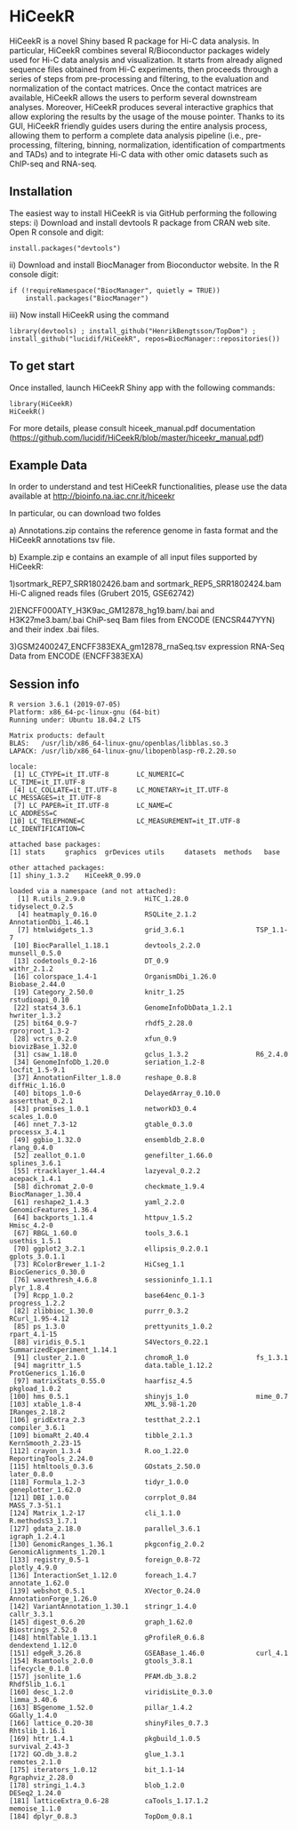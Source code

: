 # HiCeekR
HiCeekR is a novel Shiny based R package for Hi-C data analysis. In particular, HiCeekR
combines several R/Bioconductor packages widely used for Hi-C data analysis and visualization. It
starts from already aligned sequence files obtained from Hi-C experiments, then proceeds through a
series of steps from pre-processing and filtering, to the evaluation and normalization of the contact
matrices. Once the contact matrices are available, HiCeekR allows the users to perform several
downstream analyses. Moreover, HiCeekR produces several interactive graphics that allow exploring the
results by the usage of the mouse pointer.
Thanks to its GUI, HiCeekR friendly guides users during the entire analysis process, allowing them to
perform a complete data analysis pipeline (i.e., pre-processing, filtering, binning, normalization,
identification of compartments and TADs) and to integrate Hi-C data with other omic datasets such as
ChIP-seq and RNA-seq.

## Installation

The easiest way to install HiCeekR is via GitHub performing the following steps:
i) Download and install devtools R package from CRAN web site.
Open R console and digit:

````
install.packages("devtools")
````
ii) Download and install BiocManager from Bioconductor website.
In the R console digit: 

````
if (!requireNamespace("BiocManager", quietly = TRUE))
    install.packages("BiocManager")
````

iii) Now install HiCeekR using the command

````
library(devtools) ; install_github("HenrikBengtsson/TopDom") ; install_github("lucidif/HiCeekR", repos=BiocManager::repositories())
````

## To get start

Once installed, launch HiCeekR Shiny app with the following commands:

````
library(HiCeekR)
HiCeekR()
````
For more details, please consult hiceek_manual.pdf documentation (https://github.com/lucidif/HiCeekR/blob/master/hiceekr_manual.pdf)

## Example Data

In order to understand and test HiCeekR functionalities, please use the data available at http://bioinfo.na.iac.cnr.it/hiceekr 

In particular, ou can download two foldes

a) Annotations.zip  contains the reference genome in fasta format and the HiCeekR annotations tsv file.

b) Example.zip e contains an example of all input files supported by HiCeekR:

   1)sortmark_REP7_SRR1802426.bam and sortmark_REP5_SRR1802424.bam Hi-C aligned reads files (Grubert 2015, GSE62742)
    
   2)ENCFF000ATY_H3K9ac_GM12878_hg19.bam/.bai and H3K27me3.bam/.bai ChiP-seq Bam files from ENCODE (ENCSR447YYN) and their        index .bai files.
    
   3)GSM2400247_ENCFF383EXA_gm12878_rnaSeq.tsv expression RNA-Seq Data from ENCODE (ENCFF383EXA)


## Session info

````
R version 3.6.1 (2019-07-05)
Platform: x86_64-pc-linux-gnu (64-bit)
Running under: Ubuntu 18.04.2 LTS

Matrix products: default
BLAS:   /usr/lib/x86_64-linux-gnu/openblas/libblas.so.3
LAPACK: /usr/lib/x86_64-linux-gnu/libopenblasp-r0.2.20.so

locale:
 [1] LC_CTYPE=it_IT.UTF-8       LC_NUMERIC=C               LC_TIME=it_IT.UTF-8       
 [4] LC_COLLATE=it_IT.UTF-8     LC_MONETARY=it_IT.UTF-8    LC_MESSAGES=it_IT.UTF-8   
 [7] LC_PAPER=it_IT.UTF-8       LC_NAME=C                  LC_ADDRESS=C              
[10] LC_TELEPHONE=C             LC_MEASUREMENT=it_IT.UTF-8 LC_IDENTIFICATION=C       

attached base packages:
[1] stats     graphics  grDevices utils     datasets  methods   base     

other attached packages:
[1] shiny_1.3.2    HiCeekR_0.99.0

loaded via a namespace (and not attached):
  [1] R.utils_2.9.0               HiTC_1.28.0                 tidyselect_0.2.5           
  [4] heatmaply_0.16.0            RSQLite_2.1.2               AnnotationDbi_1.46.1       
  [7] htmlwidgets_1.3             grid_3.6.1                  TSP_1.1-7                  
 [10] BiocParallel_1.18.1         devtools_2.2.0              munsell_0.5.0              
 [13] codetools_0.2-16            DT_0.9                      withr_2.1.2                
 [16] colorspace_1.4-1            OrganismDbi_1.26.0          Biobase_2.44.0             
 [19] Category_2.50.0             knitr_1.25                  rstudioapi_0.10            
 [22] stats4_3.6.1                GenomeInfoDbData_1.2.1      hwriter_1.3.2              
 [25] bit64_0.9-7                 rhdf5_2.28.0                rprojroot_1.3-2            
 [28] vctrs_0.2.0                 xfun_0.9                    biovizBase_1.32.0          
 [31] csaw_1.18.0                 gclus_1.3.2                 R6_2.4.0                   
 [34] GenomeInfoDb_1.20.0         seriation_1.2-8             locfit_1.5-9.1             
 [37] AnnotationFilter_1.8.0      reshape_0.8.8               diffHic_1.16.0             
 [40] bitops_1.0-6                DelayedArray_0.10.0         assertthat_0.2.1           
 [43] promises_1.0.1              networkD3_0.4               scales_1.0.0               
 [46] nnet_7.3-12                 gtable_0.3.0                processx_3.4.1             
 [49] ggbio_1.32.0                ensembldb_2.8.0             rlang_0.4.0                
 [52] zeallot_0.1.0               genefilter_1.66.0           splines_3.6.1              
 [55] rtracklayer_1.44.4          lazyeval_0.2.2              acepack_1.4.1              
 [58] dichromat_2.0-0             checkmate_1.9.4             BiocManager_1.30.4         
 [61] reshape2_1.4.3              yaml_2.2.0                  GenomicFeatures_1.36.4     
 [64] backports_1.1.4             httpuv_1.5.2                Hmisc_4.2-0                
 [67] RBGL_1.60.0                 tools_3.6.1                 usethis_1.5.1              
 [70] ggplot2_3.2.1               ellipsis_0.2.0.1            gplots_3.0.1.1             
 [73] RColorBrewer_1.1-2          HiCseg_1.1                  BiocGenerics_0.30.0        
 [76] wavethresh_4.6.8            sessioninfo_1.1.1           plyr_1.8.4                 
 [79] Rcpp_1.0.2                  base64enc_0.1-3             progress_1.2.2             
 [82] zlibbioc_1.30.0             purrr_0.3.2                 RCurl_1.95-4.12            
 [85] ps_1.3.0                    prettyunits_1.0.2           rpart_4.1-15               
 [88] viridis_0.5.1               S4Vectors_0.22.1            SummarizedExperiment_1.14.1
 [91] cluster_2.1.0               chromoR_1.0                 fs_1.3.1                   
 [94] magrittr_1.5                data.table_1.12.2           ProtGenerics_1.16.0        
 [97] matrixStats_0.55.0          haarfisz_4.5                pkgload_1.0.2              
[100] hms_0.5.1                   shinyjs_1.0                 mime_0.7                   
[103] xtable_1.8-4                XML_3.98-1.20               IRanges_2.18.2             
[106] gridExtra_2.3               testthat_2.2.1              compiler_3.6.1             
[109] biomaRt_2.40.4              tibble_2.1.3                KernSmooth_2.23-15         
[112] crayon_1.3.4                R.oo_1.22.0                 ReportingTools_2.24.0      
[115] htmltools_0.3.6             GOstats_2.50.0              later_0.8.0                
[118] Formula_1.2-3               tidyr_1.0.0                 geneplotter_1.62.0         
[121] DBI_1.0.0                   corrplot_0.84               MASS_7.3-51.1              
[124] Matrix_1.2-17               cli_1.1.0                   R.methodsS3_1.7.1          
[127] gdata_2.18.0                parallel_3.6.1              igraph_1.2.4.1             
[130] GenomicRanges_1.36.1        pkgconfig_2.0.2             GenomicAlignments_1.20.1   
[133] registry_0.5-1              foreign_0.8-72              plotly_4.9.0               
[136] InteractionSet_1.12.0       foreach_1.4.7               annotate_1.62.0            
[139] webshot_0.5.1               XVector_0.24.0              AnnotationForge_1.26.0     
[142] VariantAnnotation_1.30.1    stringr_1.4.0               callr_3.3.1                
[145] digest_0.6.20               graph_1.62.0                Biostrings_2.52.0          
[148] htmlTable_1.13.1            gProfileR_0.6.8             dendextend_1.12.0          
[151] edgeR_3.26.8                GSEABase_1.46.0             curl_4.1                   
[154] Rsamtools_2.0.0             gtools_3.8.1                lifecycle_0.1.0            
[157] jsonlite_1.6                PFAM.db_3.8.2               Rhdf5lib_1.6.1             
[160] desc_1.2.0                  viridisLite_0.3.0           limma_3.40.6               
[163] BSgenome_1.52.0             pillar_1.4.2                GGally_1.4.0               
[166] lattice_0.20-38             shinyFiles_0.7.3            Rhtslib_1.16.1             
[169] httr_1.4.1                  pkgbuild_1.0.5              survival_2.43-3            
[172] GO.db_3.8.2                 glue_1.3.1                  remotes_2.1.0              
[175] iterators_1.0.12            bit_1.1-14                  Rgraphviz_2.28.0           
[178] stringi_1.4.3               blob_1.2.0                  DESeq2_1.24.0              
[181] latticeExtra_0.6-28         caTools_1.17.1.2            memoise_1.1.0              
[184] dplyr_0.8.3                 TopDom_0.8.1
````


